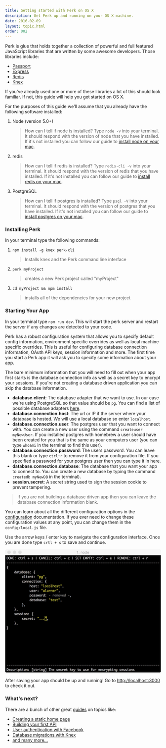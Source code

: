 ```yaml
---
title: Getting started with Perk on OS X
description: Get Perk up and running on your OS X machine.
date: 2016-02-09
layout: topic.html
order: 002
---
```


Perk is glue that holds together a collection of powerful and full featured JavaScript libraries that are written by some awesome developers. Those libraries include:

* [Passport](http://passportjs.org/)
* [Express](http://expressjs.com/)
* [Redis](http://redis.io/)
* [Knex](http://knexjs.org/)


If you've already used one or more of these libraries a lot of this should look familiar. If not, this guide will help you get started on OS X.

For the purposes of this guide we'll assume that you already have the following software installed:

1. Node (version 5.0+)
	> How can I tell if node is installed? Type `node -v` into your terminal. It should respond with the version of node that you have installed. If it's not installed you can follow our guide to [install node on your mac](/guides/install-node-redis-and-postgres-on-your-mac.html).
1. redis
	> How can I tell if redis is installed? Type `redis-cli -v` into your terminal. It should respond with the version of redis that you have installed. If it's not installed you can follow our guide to [install redis on your mac](/guides/install-node-redis-and-postgres-on-your-mac.html).
1. PostgreSQL
	> How can I tell if postgres is installed? Type `psql -V` into your terminal. It should respond with the version of postgres that you have installed. If it's not installed you can follow our guide to [install postgres on your mac](/guides/install-node-redis-and-postgres-on-your-mac.html).

### Installing Perk

In your terminal type the following commands:

1. `npm install -g knex perk-cli`
	
	> Installs knex and the Perk command line interface

1. `perk myProject`

	> creates a new Perk project called "myProject"

1. `cd myProject && npm install`

	> installs all of the dependencies for your new project

### Starting Your App

In your terminal type `npm run dev`. This will start the perk server and restart the server if any changes are detected to your code.

Perk has a robust configuration system that allows you to specify default config information, environment specific overrides as well as local machine specific overrides. This is useful for configuring database connection information, OAuth API keys, session information and more. The first time you start a Perk app it will ask you to specify some information about your app.

The bare minimum information that you will need to fill out when your app first starts is the database connection info as well as a secret key to encrypt your sessions. If you're not creating a database driven application you can skip the database information.

* **database.client**: The database adapter that we want to use. In our case we're using PostgreSQL so that value should be `pg`. You can find a list of possible database adapters [here](http://knexjs.org/#Installation-node).
* **database.connection.host**: The url or IP if the server where your database is hosted. We will use a local database so enter `localhost`.
* **database.connection.user**: The postgres user that you want to connect with. You can create a new user using the command `createuser myNewUser`. If you installed postgres with homebrew a user should have been created for you that is the same as your computers user (you can type `whoami` in the terminal to find this user).
* **database.connection.password**: The users password. You can leave this blank or type `ctrl+r` to remove it from your configuration file. If you specified a password for your postgres user then you can type it in here.
* **database.connection.database**: The database that you want your app to connect to. You can create a new database by typing the command `createdb myNewDB` in the terminal).
* **session.secret**: A secret string used to sign the session cookie to prevent tampering.

> If you are not building a database driven app then you can leave the database connection information blank.

You can learn about all the different configuration options in the [configuration](/docs/configuration.html) documentation. If you ever need to change these configuration values at any point, you can change them in the `config/local.js` file.

Use the arrow keys / enter key to navigate the configuration interface. Once you are done type `crtl + s` to save and continue.

![config screenshot](/assets/images/guides/getting-started/config-template.jpg)

After saving your app should be up and running! Go to [http://localhost:3000](http://localhost:3000) to check it out.

### What's next?

There are a bunch of other great [guides](/guides) on topics like:

* [Creating a static home page](/guides/creating-a-static-home-page.html)
* [Building your first API](/guides/building-your-first-api.html)
* [User authentication with Facebook](/guides/user-auth-with-facebook.html)
* [Database migrations with Knex](/guides/database-migrations-with-knex.html)
* [and many more...](/guides)
